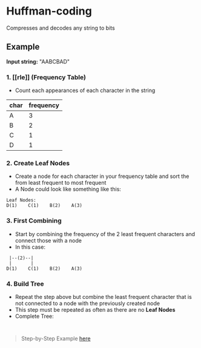 # Huffman-coding

Compresses and decodes any string to bits

## Example

**Input string:** "AABCBAD"

### 1. [[rle]] (Frequency Table)

- Count each appearances of each character in the string

| **char** | **frequency** |
| -------- | ------------- |
| A        | 3             |
| B        | 2             |
| C        | 1             |
| D        | 1             |

### 2. Create Leaf Nodes

- Create a node for each character in your frequency table and sort the from least frequent to most frequent
- A Node could look like something like this:
```plaintext
Leaf Nodes:
D(1)    C(1)    B(2)    A(3)
```

### 3. First Combining

- Start by combining the frequency of the 2 least frequent characters and connect those with a node
- In this case:
```plaintext
 |--(2)--|
 |       |
D(1)    C(1)    B(2)    A(3)
```

### 4. Build Tree

 - Repeat the step above but combine the least frequent character that is not connected to a node with the previously created node
 - This step must be repeated as often as there are no **Leaf Nodes**
- Complete Tree:

```plaintext


```

> Step-by-Step Example [here](https://www.youtube.com/watch?v=iEm1NRyEe5c)
